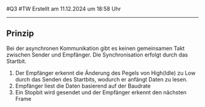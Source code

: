 #Q3 #TW Erstellt am 11.12.2024 um 18:58 Uhr

---

## Prinzip
Bei der asynchronen Kommunikation gibt es keinen gemeinsamen Takt zwischen Sender und Empfänger. Die Synchronisation erfolgt durch das Startbit.

1. Der Empfänger erkennt die Änderung des Pegels von High(Idle) zu Low durch das Senden des Startbits, wodurch er anfängt Daten zu lesen.
2. Empfänger liest die Daten basierend auf der Baudrate
3. Ein Stopbit wird gesendet und der Empfänger erkennt den nächsten Frame



